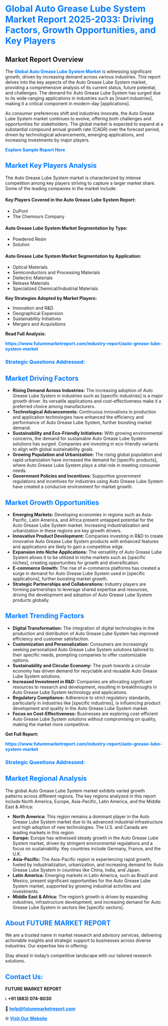 <h1 style="color: #007BFF;">Global Auto Grease Lube System Market Report 2025-2033: Driving Factors, Growth Opportunities, and Key Players</h1>

<section id="overview">
<h2>Market Report Overview</h2>
<p>The <a href="https://www.futuremarketreport.com/industry-report/auto-grease-lube-system-market" style="color: #007BFF; text-decoration: none;"><strong>Global Auto Grease Lube System Market</strong></a> is witnessing significant growth, driven by increasing demand across various industries. This report delves into the key aspects of the Auto Grease Lube System market, providing a comprehensive analysis of its current status, future potential, and challenges. The demand for Auto Grease Lube System has surged due to its wide-ranging applications in industries such as [insert industries], making it a critical component in modern-day [applications].</p>
<p>As consumer preferences shift and industries innovate, the Auto Grease Lube System market continues to evolve, offering both challenges and opportunities for stakeholders. The global market is expected to expand at a substantial compound annual growth rate (CAGR) over the forecast period, driven by technological advancements, emerging applications, and increasing investments by major players.</p>
</section>

<section id="overview">
<p><a href="https://www.futuremarketreport.com/request-sample/reportId=35205" style="color: #007BFF; text-decoration: none;"><strong>Explore Sample Report Here</strong></a></p>
</section>

<section id="key-players">
<h2 style="color: #007BFF;">Market Key Players Analysis</h2>
<p>The Auto Grease Lube System market is characterized by intense competition among key players striving to capture a larger market share. Some of the leading companies in the market include:</p>
<h4>Key Players Covered in the Auto Grease Lube System Report:</h4>
<ul><li>DuPont</li><li>The Chemours Company</li></ul>
<h4>Auto Grease Lube System Market Segmentation by Type:</h4>
<ul><li>Powdered Resin</li><li>Solution</li></ul>

<h4>Auto Grease Lube System Market Segmentation by Application:</h4>
<ul><li>Optical Materials</li><li>Semiconductors and Processing Materials</li><li>Dielectric Materials</li><li>Release Materials</li><li>Specialized Chemical/Industrial Materials</li></ul>
<p><strong>Key Strategies Adopted by Market Players:</strong></p>
<ul>
<li>Innovation and R&D</li>
<li>Geographical Expansion</li>
<li>Sustainability Initiatives</li>
<li>Mergers and Acquisitions</li>
</ul>
</section>

<section>
<p><strong>Read Full Analysis: </strong></p><a href="https://www.futuremarketreport.com/industry-report/auto-grease-lube-system-market" style="color: #007BFF; text-decoration: none;"><strong>https://www.futuremarketreport.com/industry-report/auto-grease-lube-system-market</strong></a>
<h3 style="color: #007BFF;">Strategic Questions Addressed:</h3>
</section>

<section id="driving-factors">
<h2 style="color: #007BFF;">Market Driving Factors</h2>
<ul>
<li><strong>Rising Demand Across Industries:</strong> The increasing adoption of Auto Grease Lube System in industries such as [specific industries] is a major growth driver. Its versatile applications and cost-effectiveness make it a preferred choice among manufacturers.</li>
<li><strong>Technological Advancements:</strong> Continuous innovations in production and application technologies have enhanced the efficiency and performance of Auto Grease Lube System, further boosting market demand.</li>
<li><strong>Sustainability and Eco-Friendly Initiatives:</strong> With growing environmental concerns, the demand for sustainable Auto Grease Lube System solutions has surged. Companies are investing in eco-friendly variants to align with global sustainability goals.</li>
<li><strong>Growing Population and Urbanization:</strong> The rising global population and rapid urbanization have increased the demand for [specific products], where Auto Grease Lube System plays a vital role in meeting consumer needs.</li>
<li><strong>Government Policies and Incentives:</strong> Supportive government regulations and incentives for industries using Auto Grease Lube System have created a conducive environment for market growth.</li>
</ul>
</section>

<section id="growth-opportunities">
<h2 style="color: #007BFF;">Market Growth Opportunities</h2>
<ul>
<li><strong>Emerging Markets:</strong> Developing economies in regions such as Asia-Pacific, Latin America, and Africa present untapped potential for the Auto Grease Lube System market. Increasing industrialization and urbanization in these regions are key growth drivers.</li>
<li><strong>Innovative Product Development:</strong> Companies investing in R&D to create innovative Auto Grease Lube System products with enhanced features and applications are likely to gain a competitive edge.</li>
<li><strong>Expansion into Niche Applications:</strong> The versatility of Auto Grease Lube System allows it to be utilized in niche markets such as [specific niches], creating opportunities for growth and diversification.</li>
<li><strong>E-commerce Growth:</strong> The rise of e-commerce platforms has created a surge in demand for Auto Grease Lube System used in [specific applications], further boosting market growth.</li>
<li><strong>Strategic Partnerships and Collaborations:</strong> Industry players are forming partnerships to leverage shared expertise and resources, driving the development and adoption of Auto Grease Lube System products globally.</li>
</ul>
</section>

<section id="trending-factors">
<h2 style="color: #007BFF;">Market Trending Factors</h2>
<ul>
<li><strong>Digital Transformation:</strong> The integration of digital technologies in the production and distribution of Auto Grease Lube System has improved efficiency and customer satisfaction.</li>
<li><strong>Customization and Personalization:</strong> Consumers are increasingly seeking personalized Auto Grease Lube System solutions tailored to their specific needs, prompting companies to offer customizable options.</li>
<li><strong>Sustainability and Circular Economy:</strong> The push towards a circular economy has driven demand for recyclable and reusable Auto Grease Lube System solutions.</li>
<li><strong>Increased Investment in R&D:</strong> Companies are allocating significant resources to research and development, resulting in breakthroughs in Auto Grease Lube System technology and applications.</li>
<li><strong>Regulatory Compliance:</strong> Adherence to strict regulatory standards, particularly in industries like [specific industries], is influencing product development and quality in the Auto Grease Lube System market.</li>
<li><strong>Focus on Cost-Effectiveness:</strong> Businesses are exploring cost-efficient Auto Grease Lube System solutions without compromising on quality, making the market more competitive.</li>
</ul>
</section>

<section>
<p><strong>Get Full Report: </strong></p><a href="https://www.futuremarketreport.com/industry-report/auto-grease-lube-system-market" style="color: #007BFF; text-decoration: none;"><strong>https://www.futuremarketreport.com/industry-report/auto-grease-lube-system-market</strong></a>
<h3 style="color: #007BFF;">Strategic Questions Addressed:</h3>
</section>


<section id="regional-analysis">
<h2 style="color: #007BFF;">Market Regional Analysis</h2>
<p>The global Auto Grease Lube System market exhibits varied growth patterns across different regions. The key regions analyzed in this report include North America, Europe, Asia-Pacific, Latin America, and the Middle East & Africa:</p>
<ul>
<li><strong>North America:</strong> This region remains a dominant player in the Auto Grease Lube System market due to its advanced industrial infrastructure and high adoption of new technologies. The U.S. and Canada are leading markets in this region.</li>
<li><strong>Europe:</strong> Europe has witnessed steady growth in the Auto Grease Lube System market, driven by stringent environmental regulations and a focus on sustainability. Key countries include Germany, France, and the U.K.</li>
<li><strong>Asia-Pacific:</strong> The Asia-Pacific region is experiencing rapid growth, fueled by industrialization, urbanization, and increasing demand for Auto Grease Lube System in countries like China, India, and Japan.</li>
<li><strong>Latin America:</strong> Emerging markets in Latin America, such as Brazil and Mexico, present significant opportunities for the Auto Grease Lube System market, supported by growing industrial activities and investments.</li>
<li><strong>Middle East & Africa:</strong> The region’s growth is driven by expanding industries, infrastructure development, and increasing demand for Auto Grease Lube System in sectors like [specific sectors].</li>
</ul>
</section>

<footer>
<h2 style="color: #007BFF;">About FUTURE MARKET REPORT</h2>
<p>We are a trusted name in market research and advisory services, delivering actionable insights and strategic support to businesses across diverse industries. Our expertise lies in offering:</p>

<p>Stay ahead in today’s competitive landscape with our tailored research solutions.</p>

<h2 style="color: #007BFF;">Contact Us:</h2>
<p><strong>FUTURE MARKET REPORT</strong></p>
<p>📞 <strong>+91 (883) 074-8030</strong></p>
<p>📧 <strong><a href="mailto:help@futuremarketreport.com" style="color: #007BFF;">help@futuremarketreport.com</a></strong></p>
<p>🌐 <strong><a href="https://www.futuremarketreport.com/" style="color: #007BFF;">Visit Our Website</a></strong></p>
</footer>